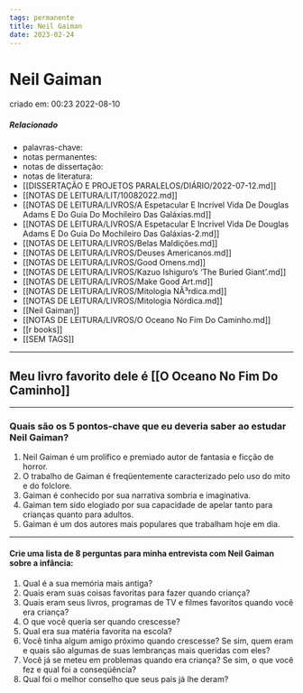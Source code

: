 ```yaml
---
tags: permanente
title: Neil Gaiman
date: 2023-02-24
---
```


# Neil Gaiman

criado em: 00:23 2022-08-10

##### Relacionado

- palavras-chave: 
- notas permanentes: 
- notas de dissertação:
- notas de literatura: 
- [[DISSERTAÇÃO E PROJETOS PARALELOS/DIÁRIO/2022-07-12.md]]
- [[NOTAS DE LEITURA/LIT/10082022.md]]
- [[NOTAS DE LEITURA/LIVROS/A Espetacular E Incrível Vida De Douglas Adams E Do Guia Do Mochileiro Das Galáxias.md]]
- [[NOTAS DE LEITURA/LIVROS/A Espetacular E Incrível Vida De Douglas Adams E Do Guia Do Mochileiro Das Galáxias-2.md]]
- [[NOTAS DE LEITURA/LIVROS/Belas Maldições.md]]
- [[NOTAS DE LEITURA/LIVROS/Deuses Americanos.md]]
- [[NOTAS DE LEITURA/LIVROS/Good Omens.md]]
- [[NOTAS DE LEITURA/LIVROS/Kazuo Ishiguro’s ‘The Buried Giant’.md]]
- [[NOTAS DE LEITURA/LIVROS/Make Good Art.md]]
- [[NOTAS DE LEITURA/LIVROS/Mitologia NÃ³rdica.md]]
- [[NOTAS DE LEITURA/LIVROS/Mitologia Nórdica.md]]
- [[Neil Gaiman]]
- [[NOTAS DE LEITURA/LIVROS/O Oceano No Fim Do Caminho.md]]
- [[r books]]
- [[SEM TAGS]]
---

## Meu livro favorito dele é [[O Oceano No Fim Do Caminho]]

---

### Quais são os 5 pontos-chave que eu deveria saber ao estudar Neil Gaiman?

1. Neil Gaiman é um prolífico e premiado autor de fantasia e ficção de horror.
2. O trabalho de Gaiman é freqüentemente caracterizado pelo uso do mito e do folclore.
3. Gaiman é conhecido por sua narrativa sombria e imaginativa.
4. Gaiman tem sido elogiado por sua capacidade de apelar tanto para crianças quanto para adultos.
5. Gaiman é um dos autores mais populares que trabalham hoje em dia.

---

#### Crie uma lista de 8 perguntas para minha entrevista com Neil Gaiman sobre a infância:

1. Qual é a sua memória mais antiga?
2. Quais eram suas coisas favoritas para fazer quando criança?
3. Quais eram seus livros, programas de TV e filmes favoritos quando você era criança?
4. O que você queria ser quando crescesse?
5. Qual era sua matéria favorita na escola?
6. Você tinha algum amigo próximo quando crescesse? Se sim, quem eram e quais são algumas de suas lembranças mais queridas com eles?
7. Você já se meteu em problemas quando era criança? Se sim, o que você fez e qual foi a conseqüência?
8. Qual foi o melhor conselho que seus pais já lhe deram?
